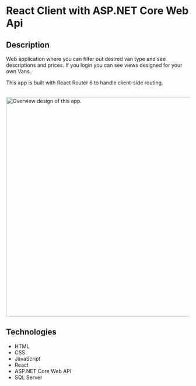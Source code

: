 # React Client with ASP.NET Core Web Api

## Description
Web application where you can filter out desired van type and see descriptions and prices.
If you login you can see views designed for your own Vans.

This app is built with React Router 6 to handle client-side routing.

<br/>
<img src="./overview" alt="Overview design of this app." width="600px"/>

## Technologies
- HTML
- CSS
- JavaScript
- React
- ASP.NET Core Web API
- SQL Server

